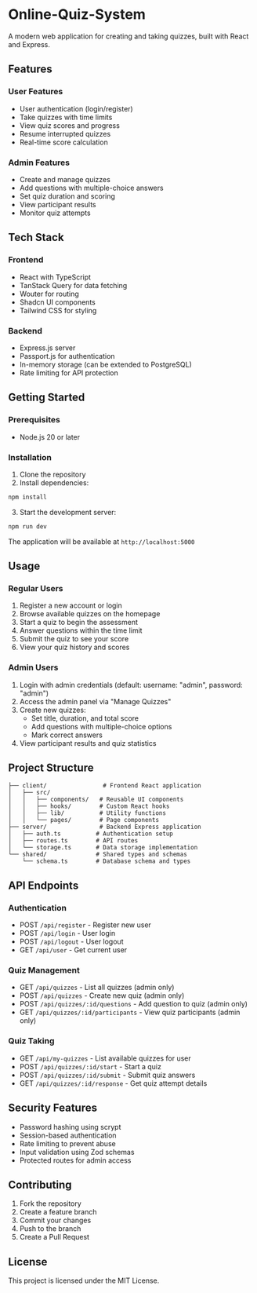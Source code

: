 # Online-Quiz-System

A modern web application for creating and taking quizzes, built with React and Express.

## Features

### User Features
- User authentication (login/register)
- Take quizzes with time limits
- View quiz scores and progress
- Resume interrupted quizzes
- Real-time score calculation

### Admin Features
- Create and manage quizzes
- Add questions with multiple-choice answers
- Set quiz duration and scoring
- View participant results
- Monitor quiz attempts

## Tech Stack

### Frontend
- React with TypeScript
- TanStack Query for data fetching
- Wouter for routing
- Shadcn UI components
- Tailwind CSS for styling

### Backend
- Express.js server
- Passport.js for authentication
- In-memory storage (can be extended to PostgreSQL)
- Rate limiting for API protection

## Getting Started

### Prerequisites
- Node.js 20 or later

### Installation

1. Clone the repository
2. Install dependencies:
```bash
npm install
```

3. Start the development server:
```bash
npm run dev
```

The application will be available at `http://localhost:5000`

## Usage

### Regular Users
1. Register a new account or login
2. Browse available quizzes on the homepage
3. Start a quiz to begin the assessment
4. Answer questions within the time limit
5. Submit the quiz to see your score
6. View your quiz history and scores

### Admin Users
1. Login with admin credentials (default: username: "admin", password: "admin")
2. Access the admin panel via "Manage Quizzes"
3. Create new quizzes:
   - Set title, duration, and total score
   - Add questions with multiple-choice options
   - Mark correct answers
4. View participant results and quiz statistics

## Project Structure

```
├── client/                # Frontend React application
│   ├── src/
│   │   ├── components/   # Reusable UI components
│   │   ├── hooks/        # Custom React hooks
│   │   ├── lib/          # Utility functions
│   │   └── pages/        # Page components
├── server/               # Backend Express application
│   ├── auth.ts          # Authentication setup
│   ├── routes.ts        # API routes
│   └── storage.ts       # Data storage implementation
└── shared/              # Shared types and schemas
    └── schema.ts        # Database schema and types
```

## API Endpoints

### Authentication
- POST `/api/register` - Register new user
- POST `/api/login` - User login
- POST `/api/logout` - User logout
- GET `/api/user` - Get current user

### Quiz Management
- GET `/api/quizzes` - List all quizzes (admin only)
- POST `/api/quizzes` - Create new quiz (admin only)
- POST `/api/quizzes/:id/questions` - Add question to quiz (admin only)
- GET `/api/quizzes/:id/participants` - View quiz participants (admin only)

### Quiz Taking
- GET `/api/my-quizzes` - List available quizzes for user
- POST `/api/quizzes/:id/start` - Start a quiz
- POST `/api/quizzes/:id/submit` - Submit quiz answers
- GET `/api/quizzes/:id/response` - Get quiz attempt details

## Security Features
- Password hashing using scrypt
- Session-based authentication
- Rate limiting to prevent abuse
- Input validation using Zod schemas
- Protected routes for admin access

## Contributing
1. Fork the repository
2. Create a feature branch
3. Commit your changes
4. Push to the branch
5. Create a Pull Request

## License
This project is licensed under the MIT License.
